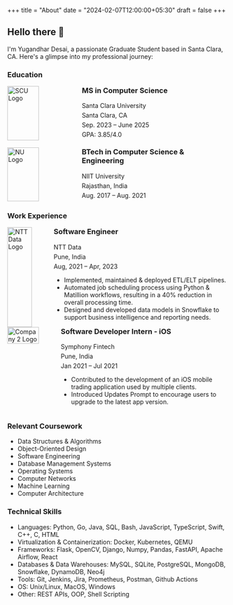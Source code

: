 +++
title = "About"
date = "2024-02-07T12:00:00+05:30"
draft = false
+++
<!-- round profile avatar -->
<!-- <img src="/photo.jpeg" alt="" style="border-radius: 100%; max-width: 25%; align-self: right; margin-right: 10px;"> -->

## Hello there 👋

I'm Yugandhar Desai, a passionate Graduate Student based in Santa Clara, CA. Here's a glimpse into my professional journey:

### Education
<!-- <img src="/SCU.png" alt="SCU logo" position="left" style="max-width: 8%;" >

- **MS in Computer Science**   
  *Santa Clara University*  
  Sep. 2023 – June 2025  
  Santa Clara, CA
  - GPA: 3.85/4.0

<img src="/NU-logo.png" alt="NU logo" position="left" style="max-width: 7%;">

- **BTech in Computer Science & Engineering**  
  *NIIT University*  
  Aug. 2017 – Aug. 2021  
  Rajasthan, India -->

<div class="work-experience">

  <div class="work-item">
    <div class="logo">
      <img src="/SCU.png" alt="SCU Logo" style="max-width: 60%;">
    </div>
    <div class="description">
      <h3>MS in Computer Science</h3>
      <p>Santa Clara University</p>
      <p>Santa Clara, CA</p>
      <p>Sep. 2023 – June 2025</p>
      <p>GPA: 3.85/4.0</p>
    </div>
  </div>

  <div class="work-item">
    <div class="logo">
      <img src="/NU-logo.png" alt="NU Logo" style="max-width: 60%;">
    </div>
    <div class="description">
      <h3>BTech in Computer Science & Engineering</h3>
      <p>NIIT University</p>
      <p>Rajasthan, India</p>
      <p>Aug. 2017 – Aug. 2021</p>
    </div>
  </div>
</div>

### Work Experience
<!-- <img src="/ntt-data.png" alt="NTT Data Logo" position="left" style="border-radius: 2px; max-width: 14%;">

- **NTT Data**  
  *Software Engineer*  
  Aug, 2021 – Apr, 2023  
  Pune, India  
  - Implemented, maintained & deployed ETL/ELT pipelines.
  - Automated job scheduling process using Python & Matillion workflows, resulting in a 40% reduction in overall processing time.
  - Designed and developed data models in Snowflake to support business intelligence and reporting needs.

<img src="/symphony-fintech.png" alt="Symphony Fintech Logo" position="left" style="border-radius: 2px; max-width: 16%;">

- **Symphony Fintech**  
 *Software Engineer*  
  Jan 2021 – Jul 2021  
  Pune, India  
  - Contributed to the development of an iOS mobile trading application used by multiple clients.
  - Introduced Updates Prompt to encourage users to upgrade to the latest app version. -->

<div class="work-experience">
  <div class="work-item">
    <div class="logo">
      <img src="/ntt-data.png" alt="NTT Data Logo">
    </div>
    <div class="description">
      <h3>Software Engineer</h3>
      <p>NTT Data</p>
      <p>Pune, India</p>
      <p>Aug, 2021 – Apr, 2023</p>
      <ul>
        <li>Implemented, maintained & deployed ETL/ELT pipelines.</li>
        <li>Automated job scheduling process using Python & Matillion workflows, resulting in a 40% reduction in overall processing time.</li>
        <li>Designed and developed data models in Snowflake to support business intelligence and reporting needs.</li>
      </ul>
    </div>
  </div>
  </div>
    <div class="work-item">
      <div class="logo">
        <img src="/symphony-fintech.png" alt="Company 2 Logo">
      </div>
      <div class="description">
        <h3>Software Developer Intern - iOS</h3>
        <p>Symphony Fintech</p>
        <p>Pune, India</p>
        <p>Jan 2021 – Jul 2021</p>
        <ul>
          <li>Contributed to the development of an iOS mobile trading application used by multiple clients.</li>
          <li>Introduced Updates Prompt to encourage users to upgrade to the latest app version.</li>
        </ul>
      </div>
    </div>
</div>

<style>
  .work-experience {
  display: grid;
  /*grid-template-columns: repeat(2, 1fr);*/
  gap: 16px;
}

.work-item {
  display: flex;
}

.logo {
  width: 120px; /* Adjust size as needed */
  margin-right: 10%;
  align-self: start;
}

.logo img {
  width: 100%;
  height: auto;
}

.description {
  flex-grow: 1;
}

.description h3 {
  margin-top: 0;
}

.description p {
  margin: 5px 0;
}
</style>


### Relevant Coursework
- Data Structures & Algorithms
- Object-Oriented Design
- Software Engineering
- Database Management Systems
- Operating Systems
- Computer Networks
- Machine Learning
- Computer Architecture

### Technical Skills
- Languages: Python, Go, Java, SQL, Bash, JavaScript, TypeScript, Swift, C++, C, HTML
- Virtualization & Containerization: Docker, Kubernetes, QEMU
- Frameworks: Flask, OpenCV, Django, Numpy, Pandas, FastAPI, Apache Airflow, React
- Databases & Data Warehouses: MySQL, SQLite, PostgreSQL, MongoDB, Snowflake, DynamoDB, Neo4j
- Tools: Git, Jenkins, Jira, Prometheus, Postman, Github Actions
- OS: Unix/Linux, MacOS, Windows
- Other: REST APIs, OOP, Shell Scripting



